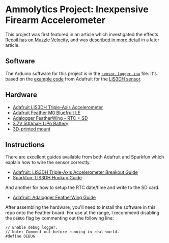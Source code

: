# Ammolytics Project: Inexpensive Firearm Accelerometer

This project was first featured in an article which investigated the effects [Recoil has on Muzzle Velocity](https://blog.ammolytics.com/2018-12-12/experiment-recoil-vs-muzzle-velocity.html), and was [described in more detail](https://blog.ammolytics.com/2019-01-01/project-cheap-rifle-accelerometer.html) in a later article.

## Software

The Arduino software for this project is in the [`sensor_logger.ino`](https://github.com/ammolytics/projects/blob/master/accelerometer/sensor_logger.ino) file. It's based on the [example code](https://github.com/adafruit/Adafruit_LIS3DH) from Adafruit for the [LIS3DH sensor](https://www.amazon.com/gp/product/B01BU70B64/ref=as_li_qf_asin_il_tl?ie=UTF8&tag=ammolytics0f-20&creative=9325&linkCode=as2&creativeASIN=B01BU70B64&linkId=e9c352ddd0167d5c759dca3fdacf3b4f).


## Hardware

- [Adafruit LIS3DH Triple-Axis Accelerometer](https://www.amazon.com/gp/product/B01BU70B64/ref=as_li_qf_asin_il_tl?ie=UTF8&tag=ammolytics0f-20&creative=9325&linkCode=as2&creativeASIN=B01BU70B64&linkId=e9c352ddd0167d5c759dca3fdacf3b4f)
- [Adafruit Feather M0 Bluefruit LE](https://www.amazon.com/gp/product/B01E1RESIM/ref=as_li_qf_asin_il_tl?ie=UTF8&tag=ammolytics0f-20&creative=9325&linkCode=as2&creativeASIN=B01E1RESIM&linkId=9507195f4dfddf256d968238564249e7)
- [Adalogger FeatherWing - RTC + SD](https://www.amazon.com/gp/product/B01BZRN8B4/ref=as_li_qf_asin_il_tl?ie=UTF8&tag=ammolytics0f-20&creative=9325&linkCode=as2&creativeASIN=B01BZRN8B4&linkId=5eac489f1c000cc92d82123bc90ae135)
- [3.7V 500maH LiPo Battery](https://www.amazon.com/gp/product/B0798DV4BS/ref=as_li_qf_asin_il_tl?ie=UTF8&tag=ammolytics0f-20&creative=9325&linkCode=as2&creativeASIN=B0798DV4BS&linkId=f1c1fc4510ad081c0223ce9a010871f5)
- [3D-printed mount](https://www.thingiverse.com/thing:3343163)


## Instructions

There are excellent guides available from both Adafruit and Sparkfun which explain how to wire the sensor correctly.

- [Adafruit: LIS3DH Triple-Axis Accelerometer Breakout Guide](https://learn.adafruit.com/adafruit-lis3dh-triple-axis-accelerometer-breakout?view=all)
- [Sparkfun: LIS3DH Hookup Guide](https://learn.sparkfun.com/tutorials/lis3dh-hookup-guide/all)

And another for how to setup the RTC date/time and write to the SD card.

- [Adafruit: Adalogger FeatherWing Guide](https://learn.adafruit.com/adafruit-adalogger-featherwing?view=all)

After assembling the hardware, you'll need to install the software in this repo onto the Feather board. For use at the range, I recommend disabling the `DEBUG` flag by commenting out the following line:

```
// Enable debug logger.
// Note: Comment out before running in real-world.
#define DEBUG
```
